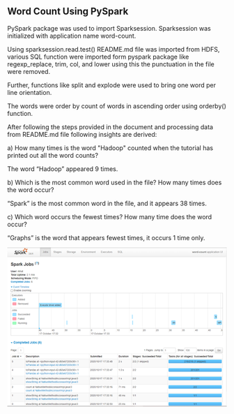 <h2> Word Count Using PySpark</h2>
<p>PySpark package was used to import Sparksession. Sparksession was initialized with application name word-count.</p>
<p>Using sparksession.read.test() README.md file was imported from HDFS, various SQL function were imported form pyspark package like regexp_replace, trim, col, and lower using this the punctuation in the file were removed.</p>
<p>Further, functions like split and explode were used to bring one word per line orientation.</p>
<p>The words were order by count of words in ascending order using orderby() function.</p>
<p>After following the steps provided in the document and processing data from README.md file following insights are derived:</p>
<p>a)	How many times is the word "Hadoop" counted when the tutorial has printed out all the word counts?</p>
<p>The word “Hadoop” appeared 9 times.</p>
<p>b)	Which is the most common word used in the file? How many times does the word occur?</p>
<p>“Spark” is the most common word in the file, and it appears 38 times.</p>
<p>c)	Which word occurs the fewest times? How many time does the word occur?</p>
<p>“Graphs” is the word that appears fewest times, it occurs 1 time only.</p>
<p>
    <img src="https://github.com/rkhatu97/Projects_Python/blob/master/Word_count_PySpark/spark_session.png" />
</p>



